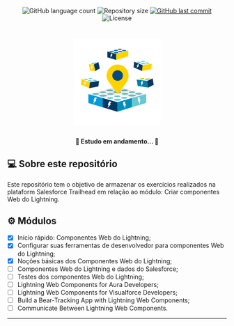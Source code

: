 <p align="center">
  <img alt="GitHub language count" src="https://img.shields.io/github/languages/count/grochavieira/trailhead_create_lwc?color=%2304D361&style=flat">

  <img alt="Repository size" src="https://img.shields.io/github/repo-size/grochavieira/trailhead_create_lwc?style=flat">
  
  <a href="https://github.com/grochavieira/trailhead_create_lwc/commits/master">
    <img alt="GitHub last commit" src="https://img.shields.io/github/last-commit/grochavieira/trailhead_create_lwc?style=flat">
  </a>
    
   <img alt="License" src="https://img.shields.io/badge/license-MIT-brightgreen?style=flat">
 
</p>
<h1 align="center">
    <img src="./.github/badge.png" />
</h1>

<h4 align="center"> 
	🚧  Estudo em andamento... 🚧
</h4>

## 💻 Sobre este repositório

Este repositório tem o objetivo de armazenar os exercícios realizados na plataform Salesforce Trailhead em relação ao módulo: Criar componentes Web do Lightning.

## ⚙️ Módulos

- [x] Início rápido: Componentes Web do Lightning;
- [x] Configurar suas ferramentas de desenvolvedor para componentes Web do Lightning;
- [x] Noções básicas dos Componentes Web do Lightning;
- [ ] Componentes Web do Lightning e dados do Salesforce;
- [ ] Testes dos componentes Web do Lightning;
- [ ] Lightning Web Components for Aura Developers;
- [ ] Lightning Web Components for Visualforce Developers;
- [ ] Build a Bear-Tracking App with Lightning Web Components;
- [ ] Communicate Between Lightning Web Components.

---